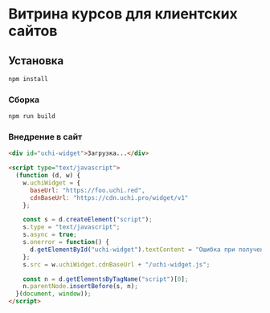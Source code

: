# Витрина курсов для клиентских сайтов

## Установка

```sh
npm install
```

### Сборка

```sh
npm run build
```

### Внедрение в сайт

```html
<div id="uchi-widget">Загрузка...</div>

<script type="text/javascript">
  (function (d, w) {
    w.uchiWidget = {
      baseUrl: "https://foo.uchi.red",
      cdnBaseUrl: "https://cdn.uchi.pro/widget/v1"
    };

    const s = d.createElement("script");
    s.type = "text/javascript";
    s.async = true;
    s.onerror = function() {
      d.getElementById("uchi-widget").textContent = "Ошибка при получении курсов. Попробуйте зайти позже.";
    };
    s.src = w.uchiWidget.cdnBaseUrl + "/uchi-widget.js";

    const n = d.getElementsByTagName("script")[0];
    n.parentNode.insertBefore(s, n);
  }(document, window));
</script>
```
